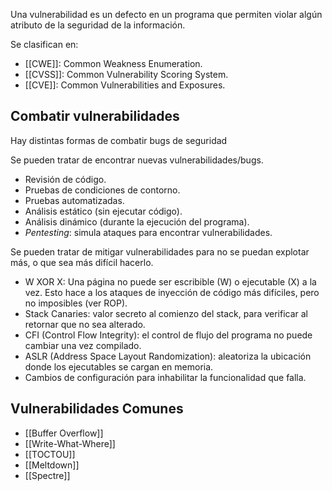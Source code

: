 Una vulnerabilidad es un defecto en un programa que permiten violar algún atributo de la seguridad de la información.

Se clasifican en:

- [[CWE]]: Common Weakness Enumeration.
- [[CVSS]]: Common Vulnerability Scoring System.
- [[CVE]]: Common Vulnerabilities and Exposures.

## Combatir vulnerabilidades

Hay distintas formas de combatir bugs de seguridad

Se pueden tratar de encontrar nuevas vulnerabilidades/bugs.

- Revisión de código.
- Pruebas de condiciones de contorno.
- Pruebas automatizadas.
- Análisis estático (sin ejecutar código).
- Análisis dinámico (durante la ejecución del programa).
- *Pentesting*: simula ataques para encontrar vulnerabilidades.

Se pueden tratar de mitigar vulnerabilidades para no se puedan explotar más, o que sea más difícil hacerlo.

- W XOR X: Una página no puede ser escribible (W) o ejecutable (X) a la vez. Esto hace a los ataques de inyección de código más difíciles, pero no imposibles (ver ROP).
- Stack Canaries: valor secreto al comienzo del stack, para verificar al retornar que no sea alterado.
- CFI (Control Flow Integrity): el control de flujo del programa no puede cambiar una vez compilado.
- ASLR (Address Space Layout Randomization): aleatoriza la ubicación donde los ejecutables se cargan en memoria.
- Cambios de configuración para inhabilitar la funcionalidad que falla.

## Vulnerabilidades Comunes

- [[Buffer Overflow]]
- [[Write-What-Where]]
- [[TOCTOU]]
- [[Meltdown]]
- [[Spectre]]
